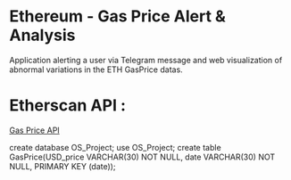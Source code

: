 # Ethereum - Gas Price Alert & Analysis 
Application alerting a user via Telegram message and web visualization of abnormal variations in the ETH GasPrice datas.

# Etherscan API :
[Gas Price API](https://api.etherscan.io/api?module=gastracker&action=gasoracle)

create database OS_Project;
use OS_Project;
create table GasPrice(USD_price VARCHAR(30) NOT NULL, date VARCHAR(30) NOT NULL, PRIMARY KEY (date));